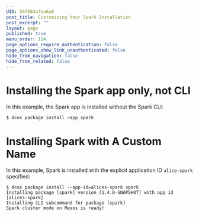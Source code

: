 ```yaml
---
UID: 56f98447ea6a8
post_title: Customizing Your Spark Installation
post_excerpt: ""
layout: page
published: true
menu_order: 114
page_options_require_authentication: false
page_options_show_link_unauthenticated: false
hide_from_navigation: false
hide_from_related: false
---
```

# Installing the Spark app only, not CLI

In this example, the Spark app is installed without the Spark CLI:

    $ dcos package install —app spark
    

# Installing Spark with A Custom Name

In this example, Spark is installed with the explicit application ID `alice-spark` specified:

    $ dcos package install --app-id=alices-spark spark
    Installing package [spark] version [1.4.0-SNAPSHOT] with app id [alices-spark]
    Installing CLI subcommand for package [spark]
    Spark cluster mode on Mesos is ready!
